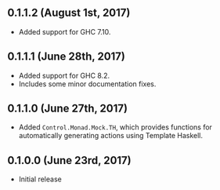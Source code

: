 ## 0.1.1.2 (August 1st, 2017)

- Added support for GHC 7.10.

## 0.1.1.1 (June 28th, 2017)

- Added support for GHC 8.2.
- Includes some minor documentation fixes.

## 0.1.1.0 (June 27th, 2017)

- Added `Control.Monad.Mock.TH`, which provides functions for automatically generating actions using Template Haskell.

## 0.1.0.0 (June 23rd, 2017)

- Initial release
